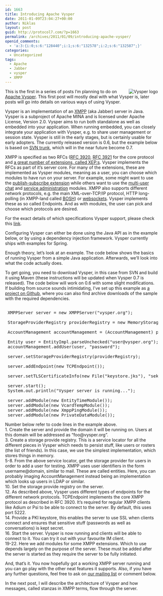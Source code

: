 ```yaml
---
id: 1663
title: Introducing Apache Vysper
date: 2011-01-09T23:04:27+00:00
author: Niklas
layout: post
guid: http://protocol7.com/?p=1663
permalink: /archives/2011/01/09/introducing-apache-vysper/
openid_comments:
  - 'a:3:{i:0;s:6:"128440";i:1;s:6:"132578";i:2;s:6:"132587";}'
categories:
  - Uncategorized
tags:
  - Apache
  - Jabber
  - vysper
  - XMPP
---
```

<div class='microid-a2349e9f392363ac85789fb65904234ff10f2b76'>
  <p>
    <img src="http://mina.apache.org/vysper/index.data/vysper_logo.png" alt="Vysper logo" style="float:right" /> This is the first in a series of posts I&#8217;m planning to do on <a href="http://mina.apache.org/vysper/">Apache Vysper</a>. This first post will mostly deal with what Vysper is, later posts will go into details on various ways of using Vysper.
  </p>
  
  <p>
    Vysper is an implementation of an <a href="http://en.wikipedia.org/wiki/Extensible_Messaging_and_Presence_Protocol">XMPP</a> (aka Jabber) server in Java. Vysper is a subproject of Apache MINA and is licensed under Apache License, Version 2.0. Vysper aims to run both standalone as well as embedded into your application. When running embedded, you can closely integrate your application with Vysper, e.g. to share user management or session state. Vysper is still in the early stages, but is certainly usable for early adopters. The currently released version is 0.6, but the example below is based on <a href="http://svn.apache.org/repos/asf/mina/vysper/trunk/">SVN trunk</a>, which will in the near future become 0.7.
  </p>
  
  <p>
    XMPP is specified as two RFCs (<a href="http://www.ietf.org/rfc/rfc3920.txt">RFC 3920</a>, <a href="http://www.ietf.org/rfc/rfc3921.txt">RFC 3921</a> for the core protocol and <a href="http://xmpp.org/extensions/">a great number of extensions, called XEP:s</a>. Vysper implements the RFCs as part of it&#8217;s server core. For many of the extensions, these are implemented as Vysper modules, meaning as a user, you can choose which modules to have run on your server. For example, some might want to use the <a href="http://xmpp.org/extensions/xep-0060.html">publish-subscribe extension</a> while others want to use the <a href="http://xmpp.org/extensions/xep-0045.html">multi-user chat</a> and <a href="http://xmpp.org/extensions/xep-0133.html">service administration</a> modules. XMPP also supports different network protocols, e.g. the main XML-over-TCP/IP protocol, HTTP long-polling (in XMPP-land called <a href="http://xmpp.org/extensions/xep-0206.html">BOSH</a>) or <a href="http://tools.ietf.org/html/draft-moffitt-xmpp-over-websocket-00">websockets</a>. Vysper implements these as so called Endpoints. And as with modules, the user can pick and choose which protocols are desired.
  </p>
  
  <p>
    For the exact details of which specifications Vysper support, please check this <a href="http://mina.apache.org/vysper/standards-support.html">link</a>.
  </p>
  
  <p>
    Configuring Vysper can either be done using the Java API as in the example below, or by using a dependency injection framework. Vysper currently ships with examples for Spring.
  </p>
  
  <p>
    Enough theory, let&#8217;s look at an example. The code below shows the basics of running Vysper from a simple Java application. Afterwards, we&#8217;ll look into what the code actually does.
  </p>
  
  <p>
    To get going, you need to download Vysper, in this case from SVN and build it using Maven (these instructions will be updated when Vysper 0.7 is released). The code below will work on 0.6 with some slight modifications. If building from source sounds intimidating, I&#8217;ve set up this example as <a href="https://github.com/protocol7/vysper-intro">a project on Github</a>, where you can also find archive downloads of the sample with the required dependencies.
  </p>
  
  <pre name="code" class="java">

 XMPPServer server = new XMPPServer("vysper.org");
        
 StorageProviderRegistry providerRegistry = new MemoryStorageProviderRegistry();

 AccountManagement accountManagement = (AccountManagement) providerRegistry.retrieve(AccountManagement.class);

 Entity user = EntityImpl.parseUnchecked("user@vysper.org");
 accountManagement.addUser(user, "password");

 server.setStorageProviderRegistry(providerRegistry);

 server.addEndpoint(new TCPEndpoint());

 server.setTLSCertificateInfo(new File("keystore.jks"), "sekrit");

 server.start();
 System.out.println("Vysper server is running...");

 server.addModule(new EntityTimeModule());
 server.addModule(new VcardTempModule());
 server.addModule(new XmppPingModule());
 server.addModule(new PrivateDataModule());
</pre>
  
  <p>
    Number below refer to code lines in the example above.<br /> 1. Create the server and provide the domain it will be running on. Users at this domain will be addressed as &#8220;foo@vysper.org&#8221;.<br /> 3. Create a storage provide registry. This is a service locator for all the different pieces in Vysper which needs to persist stuff, like users or rosters (the list of friends). In this case, we use the simplest implementation, which stores things in memory.<br /> 5-8. From the above service locator, get the storage provider for users in order to add a user for testing. XMPP uses user identifiers in the form username@domain, similar to mail. These are called entities. Here, you can probably imaging AccountManagement instead being an implementation which looks up users in LDAP or similar.<br /> 10. Set the storage provide registry on the server.<br /> 12. As described above, Vysper uses different types of endpoints for the different network protocols. TCPEndpoint implements the core XMPP protocol as described in RFC 3920. It&#8217;s required for regular XMPP clients like Adium or Psi to be able to connect to the server. By default, this uses port 5222.<br /> 14. Provide a PKI keystore, this enables the server to use SSL when clients connect and ensures that sensitive stuff (passwords as well as conversations) is kept secret.<br /> 16. Start the server. Vysper is now running and clients will be able to connect to it. You can try it out with your favourite IM client.<br /> 19-22. Here we add modules for some XMPP extensions. Which to use depends largely on the purpose of the server. These must be added after the server is started as they require the server to be fully initiated.
  </p>
  
  <p>
    And, that&#8217;s it. You now hopefully got a working XMPP server running and you can go play with the other neat features it supports. Also, if you have any further questions, feel free to ask on <a href="http://mina.apache.org/vysper/mailing-lists.html">our mailing list</a> or comment below.
  </p>
  
  <p>
    In the next post, I will describe the architecture of Vysper and how messages, called stanzas in XMPP terms, flow through the server.
  </p>
</div>